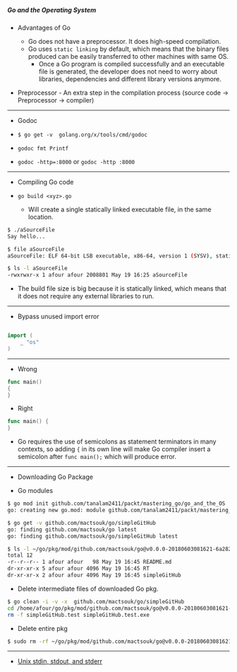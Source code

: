 
##### Go and the Operating System

- Advantages of Go
  - Go does not have a preprocessor. It does high-speed compilation.
  - Go uses `static linking` by default, which means that the binary files produced can be easily transferred to other machines with same OS.
    - Once a Go program is compiled successfully and an executable file is generated, the developer does not need to worry about libraries, dependencies and different library versions anymore.
    
- Preprocessor - An extra step in the compilation process (source code -> Preprocessor -> compiler)

---

- Godoc

- ```$ go get -v  golang.org/x/tools/cmd/godoc```
- `godoc fmt Printf`
- `godoc -http=:8000` or `godoc -http :8000`

---
- Compiling Go code

- `go build <xyz>.go`
  - Will create a single statically linked executable file, in the same location.


```bash
$ ./aSourceFile 
Say hello...

$ file aSourceFile
aSourceFile: ELF 64-bit LSB executable, x86-64, version 1 (SYSV), statically linked, not stripped

$ ls -l aSourceFile
-rwxrwxr-x 1 afour afour 2008801 May 19 16:25 aSourceFile
```

- The build file size is big because it is statically linked, which means that it does not require any external libraries to run.

---

- Bypass unused import error

```go

import (
    _ "os"
)
```

---

- Wrong
```go
func main()
{
}
```

- Right
```go
func main() {
}
```

- Go requires the use of semicolons as statement terminators in many contexts, so adding `{` in its own line will make Go compiler insert a semicolon after `func main();` which will produce error.

---

- Downloading Go Package

- Go modules
```bash
$ go mod init github.com/tanalam2411/packt/mastering_go/go_and_the_OS
go: creating new go.mod: module github.com/tanalam2411/packt/mastering_go/go_and_the_OS

$ go get -v github.com/mactsouk/go/simpleGitHub
go: finding github.com/mactsouk/go latest
go: finding github.com/mactsouk/go/simpleGitHub latest

$ ls -l ~/go/pkg/mod/github.com/mactsouk/go@v0.0.0-20180603081621-6a282087f7bd/
total 12
-r--r--r-- 1 afour afour   98 May 19 16:45 README.md
dr-xr-xr-x 5 afour afour 4096 May 19 16:45 RT
dr-xr-xr-x 2 afour afour 4096 May 19 16:45 simpleGitHub

```

- Delete intermediate files of downloaded Go pkg.
```bash
$ go clean -i -v -x  github.com/mactsouk/go/simpleGitHub
cd /home/afour/go/pkg/mod/github.com/mactsouk/go@v0.0.0-20180603081621-6a282087f7bd/simpleGitHub
rm -f simpleGitHub.test simpleGitHub.test.exe

```

- Delete entire pkg
```bash
$ sudo rm -rf ~/go/pkg/mod/github.com/mactsouk/go@v0.0.0-20180603081621-6a282087f7bd/
```

---

- [Unix stdin, stdout, and stderr](./1.unix_stdin_stdout_stderr.md)